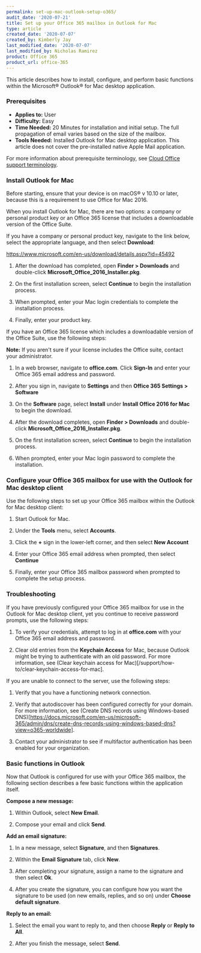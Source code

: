 ```yaml
---
permalink: set-up-mac-outlook-setup-o365/
audit_date: '2020-07-21'
title: Set up your Office 365 mailbox in Outlook for Mac
type: article
created_date: '2020-07-07'
created_by: Kimberly Jay
last_modified_date: '2020-07-07'
last_modified_by: Nicholas Ramirez
product: Office 365
product_url: office-365
---
```


This article describes how to install, configure, and perform basic functions within the Microsoft&reg; Outlook&reg; for Mac desktop application.

### Prerequisites

- **Applies to:** User
- **Difficulty:** Easy
- **Time Needed:** 20 Minutes for installation and initial setup. The full propagation of email varies based on the size of the mailbox.
- **Tools Needed:** Installed Outlook for Mac desktop application. This article does not cover the pre-installed native Apple Mail application.

For more information about prerequisite terminology, see [Cloud Office support terminology](/support/how-to/cloud-office-support-terminology).

### Install Outlook for Mac 

Before starting, ensure that your device is on macOS&reg; v 10.10 or later, because this is a requirement to use Office for Mac 2016.

When you install Outlook for Mac, there are two options: a company or personal product key or an Office 365 license that
includes a downloadable version of the Office Suite.

If you have a company or personal product key, navigate to the link below, select the appropriate language, and then select **Download**:

https://www.microsoft.com/en-us/download/details.aspx?id=45492

1.  After the download has completed, open **Finder > Downloads** and double-click **Microsoft_Office_2016_Installer.pkg**.

2.  On the first installation screen, select **Continue** to begin the installation process.

3.  When prompted, enter your Mac login credentials to complete the installation process.

4.  Finally, enter your product key.

If you have an Office 365 license which includes a downloadable version of the Office Suite, use the following steps:

**Note:** If you aren't sure if your license includes the Office suite, contact your administrator.

1.  In a web browser, navigate to **office.com**. Click **Sign-In** and enter your Office 365 email address and password.

2.  After you sign in, navigate to **Settings** and then **Office 365 Settings > Software**

3.  On the **Software** page, select **Install** under **Install Office 2016 for Mac** to begin the download.

4.  After the download completes, open **Finder > Downloads** and double-click **Microsoft_Office_2016_Installer.pkg**.

5.  On the first installation screen, select **Continue** to begin the installation process.

6.  When prompted, enter your Mac login password to complete the installation.

### Configure your Office 365 mailbox for use with the Outlook for Mac desktop client

Use the following steps to set up your Office 365 mailbox within the Outlook for Mac desktop client:

1.	Start Outlook for Mac.

2.	Under the **Tools** menu, select **Accounts**.

3.	Click the **+** sign in the lower-left corner, and then select **New Account**

4.	Enter your Office 365 email address when prompted, then select **Continue**

5.  Finally, enter your Office 365 mailbox password when prompted to complete the setup process.  

### Troubleshooting

If you have previously configured your Office 365 mailbox for use in the Outlook for Mac desktop client, yet you
continue to receive password prompts, use the following steps:

1.	To verify your credentials, attempt to log in at **office.com** with your Office 365 email address and password.

2.	Clear old entries from the **Keychain Access** for Mac, because Outlook might be trying to authenticate with
    an old password. For more information, see (Clear keychain access for Mac)[/support/how-to/clear-keychain-access-for-mac].

If you are unable to connect to the server, use the following steps:

1.  Verify that you have a functioning network connection.

2.  Verify that autodiscover has been configured correctly for your domain. For more information, see (Create DNS records using Windows-based DNS)[https://docs.microsoft.com/en-us/microsoft-365/admin/dns/create-dns-records-using-windows-based-dns?view=o365-worldwide].

3.  Contact your administrator to see if multifactor authentication has been enabled for your organization.

### Basic functions in Outlook

Now that Outlook is configured for use with your Office 365 mailbox, the following section describes a few basic functions
within the application itself.

**Compose a new message:**

1. Within Outlook, select **New Email**.

2. Compose your email and click **Send**.

**Add an email signature:**

1.  In a new message, select **Signature**, and then **Signatures**.

2.  Within the **Email Signature** tab, click **New**.

3.  After completing your signature, assign a name to the signature and then select **Ok**.

4.  After you create the signature, you can configure how you want the signature to be used
    (on new emails, replies, and so on) under **Choose default signature**.

**Reply to an email:**

1.  Select the email you want to reply to, and then choose **Reply** or **Reply to All**.

2.  After you finish the message, select **Send**.
